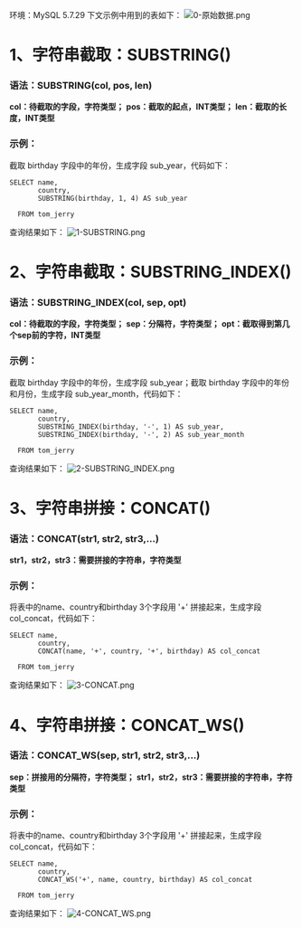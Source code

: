 ﻿环境：MySQL 5.7.29
下文示例中用到的表如下：
![0-原始数据.png](https://i-blog.csdnimg.cn/blog_migrate/8baf8916356fd37122312fdc3a4791ee.png)

# 1、字符串截取：SUBSTRING()
### 语法：SUBSTRING(col, pos, len)
**col：待截取的字段，字符类型；**
**pos：截取的起点，INT类型；**
**len：截取的长度，INT类型**

### 示例：
截取 birthday 字段中的年份，生成字段 sub_year，代码如下：
```
SELECT name,
	   country,
	   SUBSTRING(birthday, 1, 4) AS sub_year

  FROM tom_jerry
```
查询结果如下：
![1-SUBSTRING.png](https://i-blog.csdnimg.cn/blog_migrate/c8b8cfe1484a4720dcbf62a3100b5a9d.png)

# 2、字符串截取：SUBSTRING_INDEX()
### 语法：SUBSTRING_INDEX(col, sep, opt)
**col：待截取的字段，字符类型；**
**sep：分隔符，字符类型；**
**opt：截取得到第几个sep前的字符，INT类型**

### 示例：
截取 birthday 字段中的年份，生成字段 sub_year；截取 birthday 字段中的年份和月份，生成字段 sub_year_month，代码如下：
```
SELECT name,
	   country,
	   SUBSTRING_INDEX(birthday, '-', 1) AS sub_year,
	   SUBSTRING_INDEX(birthday, '-', 2) AS sub_year_month

  FROM tom_jerry
```
查询结果如下：
![2-SUBSTRING_INDEX.png](https://i-blog.csdnimg.cn/blog_migrate/63f2b3fcfa74fc8e3b8cb8eeb73cd69f.png)

# 3、字符串拼接：CONCAT()
### 语法：CONCAT(str1, str2, str3,...)
**str1，str2，str3：需要拼接的字符串，字符类型**

### 示例：
将表中的name、country和birthday 3个字段用 '+' 拼接起来，生成字段 col_concat，代码如下：
```
SELECT name,
	   country,
	   CONCAT(name, '+', country, '+', birthday) AS col_concat

  FROM tom_jerry
```
查询结果如下：
![3-CONCAT.png](https://i-blog.csdnimg.cn/blog_migrate/a9dfc69e09a3e5111a0b78f79a7974f7.png)

# 4、字符串拼接：CONCAT_WS()
### 语法：CONCAT_WS(sep, str1, str2, str3,...)
**sep：拼接用的分隔符，字符类型；**
**str1，str2，str3：需要拼接的字符串，字符类型**

### 示例：
将表中的name、country和birthday 3个字段用 '+' 拼接起来，生成字段 col_concat，代码如下：
```
SELECT name,
	   country,
	   CONCAT_WS('+', name, country, birthday) AS col_concat

  FROM tom_jerry
```
查询结果如下：
![4-CONCAT_WS.png](https://i-blog.csdnimg.cn/blog_migrate/54191d4dccf029040064f2e394d2d55a.png)


